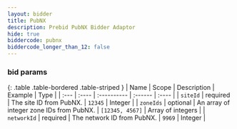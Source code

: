 ```yaml
---
layout: bidder
title: PubNX 
description: Prebid PubNX Bidder Adaptor
hide: true
biddercode: pubnx
biddercode_longer_than_12: false
---
```



### bid params

{: .table .table-bordered .table-striped }
| Name              | Scope    | Description                                                                                                          | Example                                       | Type |
| :---              | :----    | :----------                                                                                                          | :------                                       | :---- |
| `siteId`      | required | The site ID from PubNX.                                                               | `12345`                                       |  Integer |
| `zoneIds`      | optional | An array of integer zone IDs from PubNX.                                                                | `[12345, 4567]`                                       |  Array of integers |
| `networkId`       | required | The network ID from PubNX. | `9969`                                       | Integer |
